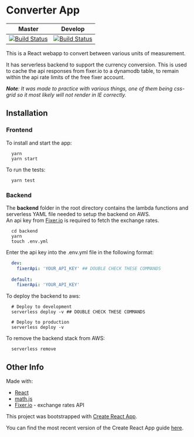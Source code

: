 # Converter App

| Master |  Develop |
| :---: | :---: |
[![Build Status](https://travis-ci.com/richardbristow/converter.svg?token=amuuYP2DpkFefHYPc6eb&branch=master)](https://travis-ci.com/richardbristow/converter) | [![Build Status](https://travis-ci.com/richardbristow/converter.svg?token=amuuYP2DpkFefHYPc6eb&branch=develop)](https://travis-ci.com/richardbristow/converter) |

This is a React webapp to convert between various units of measurement.

It has serverless backend to support the currency conversion. This is used to cache the api responses from fixer.io to a dynamodb table, to remain within the api rate limits of the free fixer account.

***Note**: It was made to practice with various things, one of them being css-grid so it most likely will not render in IE correctly.*

## Installation

### Frontend

To install and start the app:

```shell
  yarn
  yarn start
```

To run the tests:

```shell
  yarn test
```

### Backend

The **backend** folder in the root directory contains the lambda functions and serverless YAML file needed to  setup the backend on AWS.\
An api key from [Fixer.io](http://fixer.io) is required to fetch the exchange rates.

```shell
  cd backend
  yarn
  touch .env.yml
```

Enter the api key into the .env.yml file in the following format:

```yaml
  dev:
    fixerApi: 'YOUR_API_KEY' ## DOUBLE CHECK THESE COMMANDS 
  
  default:
    fixerApi: 'YOUR_API_KEY'
```

To deploy the backend to aws:

```shell
  # Deploy to development
  serverless deploy -v ## DOUBLE CHECK THESE COMMANDS 

  # Deploy to production
  serverless deploy -v
```

To remove the backend stack from AWS:

```shell
  serverless remove
```

## Other Info

Made with:

- [React](https://facebook.github.io/react/)
- [math.js](http://mathjs.org/)
- [Fixer.io](http://fixer.io) - exchange rates API

This project was bootstrapped with [Create React App](https://github.com/facebookincubator/create-react-app).

You can find the most recent version of the Create React App guide [here](https://github.com/facebookincubator/create-react-app/blob/master/packages/react-scripts/template/README.md).
